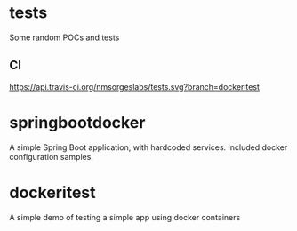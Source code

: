 # tests
Some random POCs and tests

## CI

https://api.travis-ci.org/nmsorgeslabs/tests.svg?branch=dockeritest


# springbootdocker

A simple Spring Boot application, with hardcoded services.
Included docker configuration samples.

# dockeritest

A simple demo of testing a simple app using docker containers
